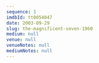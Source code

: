 ```yaml
---
sequence: 1
imdbId: tt0054047
date: 2003-09-29
slug: the-magnificent-seven-1960
medium: null
venue: null
venueNotes: null
mediumNotes: null
---
```



